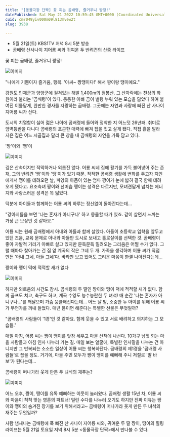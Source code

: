 ```yaml
---
title: "[동물극장 단짝] 꽃 피는 곰배령, 즐거우니 짱땡!"
datePublished: Sat May 21 2022 10:59:45 GMT+0000 (Coordinated Universal Time)
cuid: cm7049yiv000m09l813mvew2t
slug: 3938

---
```



- 5월 21일(토) KBS1TV 저녁 8시 5분 방송
- 곰배령 산사나이 지어룡 씨와 귀여운 두 반려견의 산중 라이프

꽃 피는 곰배령, 즐거우니 짱땡!

![이미지](https://cdn.hashnode.com/res/hashnode/image/upload/v1739256259459/9025767f-6ae4-4ea1-b498-a41fd3225672.jpeg)

"나에게 기쁨이자 즐거움, 행복. '아싸~ 짱땡이다!' 해서 짱이랑 땡이에요."

강원도 인제군과 양양군에 걸쳐있는 해발 1,400m의 점봉산. 그 산자락에는 천상의 화원이라 불리는 '곰배령'이 있다. 퉁퉁한 아빠 곰이 벌렁 누워 있는 모습을 닮았다 하여 붙여진 이름답게, 완만한 경사를 자랑하는 곰배령. 그곳에는 자연과 사랑에 빠진 산 사나이 지어룡 씨가 산다.

도시의 치열함이 싫어 젊은 나이에 곰배령에 들어와 정착한 지 어느덧 26년째. 취미로 암벽등반을 다니다 곰배령의 포근한 매력에 빠져 집을 짓고 살게 됐다. 직접 흙을 발라 지은 집은 여느 시골집과 달리 큰 창을 내 곰배령의 자연을 가득 담고 있다.

'짱'이와 '땡'이

![이미지](https://cdn.hashnode.com/res/hashnode/image/upload/v1739256262107/5986ce60-dbbf-400d-ba43-15b07fee5117.jpeg)

깊은 산속이지만 적막하거나 외롭진 않다. 어룡 씨네 집에 활기를 가득 불어넣어 주는 존재, 그의 반려견 '짱'이와 '땡'이가 있기 때문. 적적한 곰배령 생활에 변화를 주고자 지인에게서 땡이를 데려오던 날, 파양의 아픔이 있는 엄마 짱이가 눈에 밟혀 결국 함께 데려오게 됐다고. 요조숙녀 짱이와 선머슴 땡이는 성격은 다르지만, 모녀견답게 넘치는 에너지와 사랑스러운 성격은 똑 닮았다.

덕분에 아이들과 함께하는 어룡 씨의 하루는 정신없이 돌아간다는데...

"강아지들을 보면 '나는 혼자가 아니구나' 하고 뭉클할 때가 있죠. 같이 살면서 느끼는 가장 큰 보상인 것 같아요."

어룡 씨는 원래 곰배령에서 아내와 아들과 함께 살았다. 아들이 초등학교 입학을 앞두고 있던 즈음, 교육 문제로 아내와 아들만 도시로 보내고 홀로살이를 선택한 것. 곰배령이 좋아 자발적 기러기 아빠로 살고 있지만 문득문득 밀려오는 그리움은 어쩔 수가 없다. 그럴 때마다 찾아가는 건 집 앞 계곡의 작은 그네 두 개. 가족을 생각하며 어룡 씨가 직접 만든 '아내 그네, 아들 그네'다. 바라만 보고 있어도 그리운 마음이 한결 나아진다는데...

짱이와 땡이 덕에 적적할 새가 없다

![이미지](https://cdn.hashnode.com/res/hashnode/image/upload/v1739256264958/2f984df4-2c26-45a0-a42a-203f772765f5.jpeg)

하지만 외로움의 시간도 잠시. 곰배령의 두 딸인 짱이와 땡이 덕에 적적할 새가 없다. 함께 골프도 치고, 축구도 하고, 계곡 수영도 능수능란한 두 녀석! 매 순간 '나는 혼자가 아니구나...'를 깨달으며 가슴 뭉클해진다는데... 어느 날 밤, 소중한 두 아이를 위해 어룡 씨가 무언가를 꺼내 들었다. 매년 봄이면 해준다는 특별한 선물은 무엇일까?

"곰배령의 사람들이 '1경'인 것 같아요. 함께 웃을 수 있고 서로 배려하고 의지하는 그 모습들."

매일 아침, 어룡 씨는 짱이 땡이를 앞장 세우고 마을 산책에 나선다. 10가구 남짓 되는 마을 사람들과 아침 인사 나누러 가는 길. 매일 보는 얼굴에, 특별한 인사말을 나누는 건 아니지만 그 반복되는 소소한 일상이 어룡 씨는 행복하단다. 곰배령의 제1경을 '곰배령 사람들'로 꼽을 정도. 거기에, 마을 주민 모두가 짱이 땡이를 예뻐해 주니 저절로 '딸 바보'가 된다는데...

곰배령이 떠나가라 웃게 만든 두 녀석의 재주는?

![이미지](https://cdn.hashnode.com/res/hashnode/image/upload/v1739256267317/cfde84eb-95a9-4f83-b4d6-97d497eff5fd.jpeg)

어느 오후, 짱이, 땡이를 유독 예뻐하는 이웃이 놀러왔다. 곰배령 생활 15년 차, 어룡 씨와 마음이 척척 맞는 영혼의 파트너! 밀린 수다를 나누러 오기도 하지만 진짜 이유는 짱이와 땡이의 숨겨진 장기를 보기 위해서라고~ 곰배령이 떠나가라 웃게 만든 두 녀석의 재주는 무엇일까?

사람 냄새나는 곰배령에 푹 빠진 산 사나이 지어룡 씨와, 귀여운 두 딸 짱이, 땡이의 힐링 라이프는 5월 21일 토요일 저녁 8시 5분 <동물극장 단짝>에서 만나볼 수 있다.